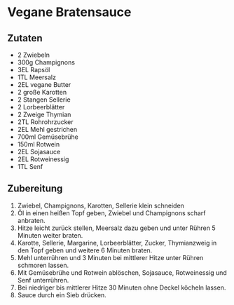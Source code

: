 # Vegane Bratensauce

## Zutaten

* 2 Zwiebeln
* 300g Champignons
* 3EL Rapsöl
* 1TL Meersalz
* 2EL vegane Butter
* 2 große Karotten
* 2 Stangen Sellerie
* 2 Lorbeerblätter
* 2 Zweige Thymian
* 2TL Rohrohrzucker
* 2EL Mehl gestrichen
* 700ml  Gemüsebrühe
* 150ml Rotwein
* 2EL Sojasauce
* 2EL Rotweinessig
* 1TL Senf

## Zubereitung

1. Zwiebel, Champignons, Karotten, Sellerie klein schneiden
2. Öl in einen heißen Topf geben, Zwiebel und Champignons scharf anbraten.
3. Hitze leicht zurück stellen, Meersalz dazu geben und unter Rühren 5 Minuten weiter braten.
4. Karotte, Sellerie, Margarine, Lorbeerblätter, Zucker, Thymianzweig in den Topf geben und weitere 6 Minuten braten.
5. Mehl unterrühren und 3 Minuten bei mittlerer Hitze unter Rühren schmoren lassen.
6. Mit Gemüsebrühe und Rotwein ablöschen, Sojasauce, Rotweinessig und Senf unterrühren.
7. Bei niedriger bis mittlerer Hitze 30 Minuten ohne Deckel köcheln lassen.
8. Sauce durch ein Sieb drücken.